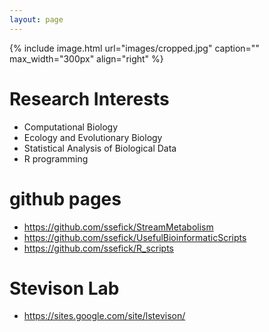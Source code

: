 ```yaml
---
layout: page
---
```


{% include image.html url="images/cropped.jpg" caption="" max_width="300px" align="right" %}

# Research Interests
* Computational Biology
* Ecology and Evolutionary Biology
* Statistical Analysis of Biological Data
* R programming 

# github pages
* <https://github.com/ssefick/StreamMetabolism>
* <https://github.com/ssefick/UsefulBioinformaticScripts>
* <https://github.com/ssefick/R_scripts>

# Stevison Lab
* <https://sites.google.com/site/lstevison/>
